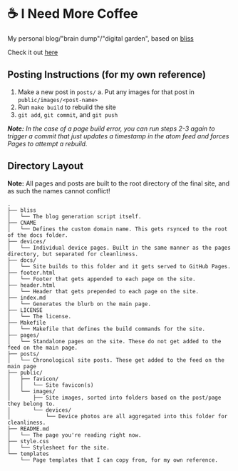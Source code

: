 # ☕ I Need More Coffee

My personal blog/"brain dump"/"digital garden", based on [bliss](https://github.com/sohalsdr/bliss)

Check it out [here](https://ineedmore.coffee)

## Posting Instructions (for my own reference)

1. Make a new post in `posts/`
	a. Put any images for that post in `public/images/<post-name>`
2. Run `make build` to rebuild the site
3. `git add`, `git commit`, and `git push`

***Note:** In the case of a page build error, you can run steps 2-3 again to trigger a commit that just updates a timestamp in the atom feed and forces Pages to attempt a rebuild.*

## Directory Layout

**Note:** All pages and posts are built to the root directory of the final site, and as such the names cannot conflict!

```text
.
├── bliss
│   └── The blog generation script itself.
├── CNAME
│   └── Defines the custom domain name. This gets rsynced to the root of the docs folder.
├── devices/
│   └── Individual device pages. Built in the same manner as the pages directory, but separated for cleanliness.
├── docs/
│   └── Site builds to this folder and it gets served to GitHub Pages.
├── footer.html
│   └── Footer that gets appended to each page on the site.
├── header.html
│   └── Header that gets prepended to each page on the site.
├── index.md
│   └── Generates the blurb on the main page.
├── LICENSE
│   └── The license.
├── Makefile
│   └── Makefile that defines the build commands for the site.
├── pages/
│   └── Standalone pages on the site. These do not get added to the feed on the main page.
├── posts/
│   └── Chronological site posts. These get added to the feed on the main page
├── public/
│   ├── favicon/
│   │   └── Site favicon(s)
│   └── images/
│       ├── Site images, sorted into folders based on the post/page they belong to.
│       └── devices/
│           └── Device photos are all aggregated into this folder for cleanliness.
├── README.md
│   └── The page you're reading right now.
├── style.css
│   └── Stylesheet for the site.
└── templates
    └── Page templates that I can copy from, for my own reference.
```
